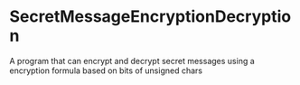 # SecretMessageEncryptionDecryption
A program that can encrypt and decrypt secret messages using a encryption formula based on bits of unsigned chars
